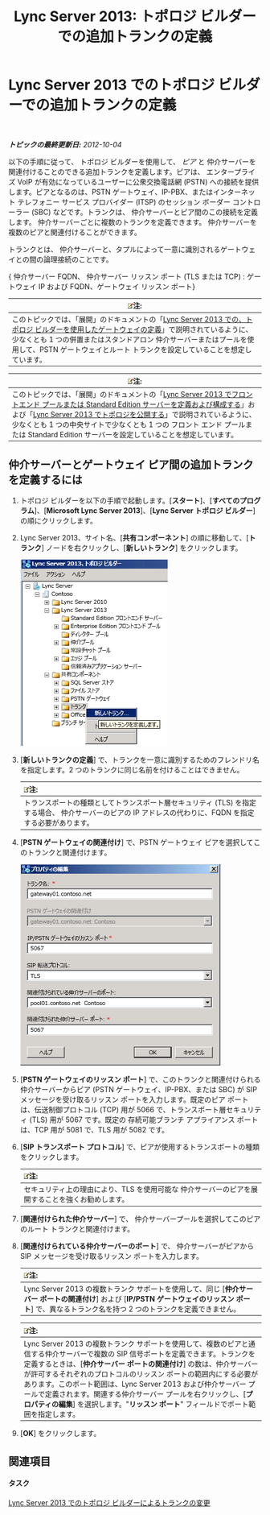 ﻿---
title: 'Lync Server 2013: トポロジ ビルダーでの追加トランクの定義'
TOCTitle: トポロジ ビルダーでの追加トランクの定義
ms:assetid: e68b8377-50a2-452a-bf5c-910929e34236
ms:mtpsurl: https://technet.microsoft.com/ja-jp/library/JJ721915(v=OCS.15)
ms:contentKeyID: 49887188
ms.date: 05/19/2016
mtps_version: v=OCS.15
ms.translationtype: HT
---

# Lync Server 2013 でのトポロジ ビルダーでの追加トランクの定義

 

_**トピックの最終更新日:** 2012-10-04_

以下の手順に従って、 トポロジ ビルダーを使用して、 *ピア* と 仲介サーバーを関連付けることのできる追加トランクを定義します。ピアは、 エンタープライズ VoIP が有効になっているユーザーに公衆交換電話網 (PSTN) への接続を提供します。ピアとなるのは、PSTN ゲートウェイ、IP-PBX、またはインターネット テレフォニー サービス プロバイダー (ITSP) のセッション ボーダー コントローラー (SBC) などです。トランクは、 仲介サーバーとピア間のこの接続を定義します。 仲介サーバーごとに複数のトランクを定義できます。 仲介サーバーを複数のピアと関連付けることができます。

トランクとは、 仲介サーバーと、タプルによって一意に識別されるゲートウェイとの間の論理接続のことです。

{ 仲介サーバー FQDN、 仲介サーバー リッスン ポート (TLS または TCP) : ゲートウェイ IP および FQDN、ゲートウェイ リッスン ポート}

<table>
<thead>
<tr class="header">
<th><img src="images/Gg412781.note(OCS.15).gif" title="note" alt="note" />注:</th>
</tr>
</thead>
<tbody>
<tr class="odd">
<td>このトピックでは、「展開」のドキュメントの「<a href="lync-server-2013-define-a-gateway-in-topology-builder.md">Lync Server 2013 での、トポロジ ビルダーを使用したゲートウェイの定義</a>」で説明されているように、少なくとも 1 つの併置またはスタンドアロン 仲介サーバーまたはプールを使用して、PSTN ゲートウェイとルート トランクを設定していることを想定しています。</td>
</tr>
</tbody>
</table>


<table>
<thead>
<tr class="header">
<th><img src="images/Gg412781.note(OCS.15).gif" title="note" alt="note" />注:</th>
</tr>
</thead>
<tbody>
<tr class="odd">
<td>このトピックでは、「展開」のドキュメントの「<a href="lync-server-2013-define-and-configure-a-front-end-pool-or-standard-edition-server.md">Lync Server 2013 でフロントエンド プールまたは Standard Edition サーバーを定義および構成する</a>」および「<a href="lync-server-2013-publish-the-topology.md">Lync Server 2013 でトポロジを公開する</a>」で説明されているように、少なくとも 1 つの中央サイトで少なくとも 1 つの フロント エンド プールまたは Standard Edition サーバーを設定していることを想定しています。</td>
</tr>
</tbody>
</table>


## 仲介サーバーとゲートウェイ ピア間の追加トランクを定義するには

1.  トポロジ ビルダーを以下の手順で起動します。\[**スタート**\]、\[**すべてのプログラム**\]、\[**Microsoft Lync Server 2013**\]、\[**Lync Server トポロジ ビルダー**\] の順にクリックします。

2.  Lync Server 2013、サイト名、\[**共有コンポーネント**\] の順に移動して、\[**トランク**\] ノードを右クリックし、\[**新しいトランク**\] をクリックします。
    
    ![Lync Server、トポロジ ビルダーのファイル構造画面](images/JJ721915.90d5b349-aa1e-407a-87ed-fa112f478560(OCS.15).png "Lync Server、トポロジ ビルダーのファイル構造画面")

3.  \[**新しいトランクの定義**\] で、トランクを一意に識別するためのフレンドリ名を指定します。2 つのトランクに同じ名前を付けることはできません。
    
    <table>
    <thead>
    <tr class="header">
    <th><img src="images/Gg412781.note(OCS.15).gif" title="note" alt="note" />注:</th>
    </tr>
    </thead>
    <tbody>
    <tr class="odd">
    <td>トランスポートの種類としてトランスポート層セキュリティ (TLS) を指定する場合、 仲介サーバーのピアの IP アドレスの代わりに、FQDN を指定する必要があります。</td>
    </tr>
    </tbody>
    </table>


4.  \[**PSTN ゲートウェイの関連付け**\] で、PSTN ゲートウェイ ピアを選択してこのトランクと関連付けます。
    
    ![トランク用 PSTN ゲートウェイ ピアのプロパティ設定](images/JJ721915.7c3fe8ee-8f4c-4413-8462-8347228e61bb(OCS.15).png "トランク用  PSTN ゲートウェイ ピアのプロパティ設定")

5.  \[**PSTN ゲートウェイのリッスン ポート**\] で、このトランクと関連付けられる 仲介サーバーからピア (PSTN ゲートウェイ、IP-PBX、または SBC) が SIP メッセージを受け取るリッスン ポートを入力します。既定のピア ポートは、伝送制御プロトコル (TCP) 用が 5066 で、トランスポート層セキュリティ (TLS) 用が 5067 です。既定の 存続可能ブランチ アプライアンス ポートは、TCP 用が 5081 で、TLS 用が 5082 です。

6.  \[**SIP トランスポート プロトコル**\] で、ピアが使用するトランスポートの種類をクリックします。
    
    <table>
    <thead>
    <tr class="header">
    <th><img src="images/Gg412781.note(OCS.15).gif" title="note" alt="note" />注:</th>
    </tr>
    </thead>
    <tbody>
    <tr class="odd">
    <td>セキュリティ上の理由により、TLS を使用可能な 仲介サーバーのピアを展開することを強くお勧めします。</td>
    </tr>
    </tbody>
    </table>


7.  \[**関連付けられた仲介サーバー**\] で、 仲介サーバープールを選択してこのピアのルート トランクと関連付けます。

8.  \[**関連付けられている仲介サーバーのポート**\] で、 仲介サーバーがピアから SIP メッセージを受け取るリッスン ポートを入力します。
    
    <table>
    <thead>
    <tr class="header">
    <th><img src="images/Gg412781.note(OCS.15).gif" title="note" alt="note" />注:</th>
    </tr>
    </thead>
    <tbody>
    <tr class="odd">
    <td>Lync Server 2013 の複数トランク サポートを使用して、同じ [<strong>仲介サーバー ポートの関連付け</strong>] および [<strong>IP/PSTN ゲートウェイのリッスン ポート</strong>] で、異なるトランク名を持つ 2 つのトランクを定義できません。</td>
    </tr>
    </tbody>
    </table>
    
    <table>
    <thead>
    <tr class="header">
    <th><img src="images/Gg412781.note(OCS.15).gif" title="note" alt="note" />注:</th>
    </tr>
    </thead>
    <tbody>
    <tr class="odd">
    <td>Lync Server 2013 の複数トランク サポートを使用して、複数のピアと通信する仲介サーバーで複数の SIP 信号ポートを定義できます。トランクを定義するときは、[<strong>仲介サーバー ポートの関連付け</strong>] の数は、仲介サーバーが許可するそれぞれのプロトコルのリッスン ポートの範囲内にする必要があります。このポート範囲は、Lync Server 2013 および仲介サーバー プールで定義されます。関連する仲介サーバー プールを右クリックし、[<strong>プロパティの編集</strong>] を選択します。&quot;<strong>リッスン ポート</strong>&quot; フィールドでポート範囲を指定します。</td>
    </tr>
    </tbody>
    </table>


9.  \[**OK**\] をクリックします。

## 関連項目

#### タスク

[Lync Server 2013 でのトポロジ ビルダーによるトランクの変更](lync-server-2013-modify-a-trunk-in-topology-builder.md)

